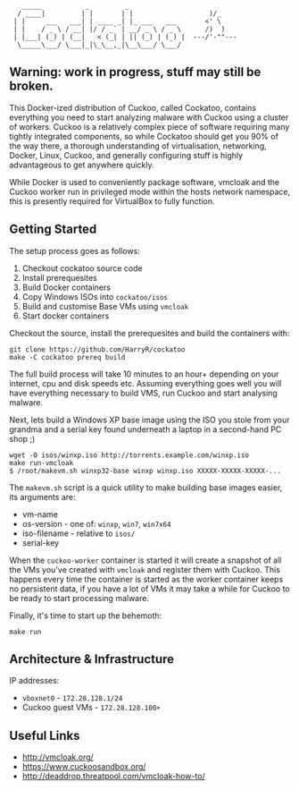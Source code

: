 	   _____           _         _              
	  / ____|         | |       | |                   )/_
	 | |     ___   ___| | ____ _| |_ ___   ___       <' \
	 | |    / _ \ / __| |/ / _` | __/ _ \ / _ \      /)  )
	 | |___| (_) | (__|   < (_| | || (_) | (_) |  ---/'-""---
	  \_____\___/ \___|_|\_\__,_|\__\___/ \___/ 
	                                            

## Warning: work in progress, stuff may still be broken.

This Docker-ized distribution of Cuckoo, called Cockatoo, contains everything 
you need to start analyzing malware with Cuckoo using a cluster of workers.
Cuckoo is a relatively complex piece of software requiring many tightly
integrated components, so while Cockatoo should get you 90% of the way there, 
a thorough understanding of virtualisation, networking, Docker, Linux, Cuckoo, 
and generally configuring stuff is highly advantageous to get anywhere quickly.

While Docker is used to conveniently package software, vmcloak and the Cuckoo
worker run in privileged mode within the hosts network namespace, this is
presently required for VirtualBox to fully function.

## Getting Started

The setup process goes as follows:

 1. Checkout cockatoo source code
 2. Install prerequesites
 3. Build Docker containers
 4. Copy Windows ISOs into `cockatoo/isos`
 5. Build and customise Base VMs using `vmcloak`
 6. Start docker containers

Checkout the source, install the prerequesites and build the containers with:

	git clone https://github.com/HarryR/cockatoo
	make -C cockatoo prereq build

The full build process will take 10 minutes to an hour+ depending on your
internet, cpu and disk speeds etc. Assuming everything goes well you will have 
everything necessary to build VMS, run Cuckoo and start analysing malware.

Next, lets build a Windows XP base image using the ISO you stole from your
grandma and a serial key found underneath a laptop in a second-hand PC shop ;)

	wget -O isos/winxp.iso http://torrents.example.com/winxp.iso
	make run-vmcloak
	$ /root/makevm.sh winxp32-base winxp winxp.iso XXXXX-XXXXX-XXXXX-...

The `makevm.sh` script is a quick utility to make building base images easier,
its arguments are:

 * vm-name
 * os-version - one of: `winxp`, `win7`, `win7x64`
 * iso-filename - relative to `isos/`
 * serial-key

When the `cuckoo-worker` container is started it will create a snapshot of all 
the VMs you've created with `vmcloak` and register them with Cuckoo. This 
happens every time the container is started as the worker container keeps 
no persistent data, if you have a lot of VMs it may take a while for Cuckoo 
to be ready to start processing malware.

Finally, it's time to start up the behemoth:

	make run

## Architecture & Infrastructure

IP addresses:

 * `vboxnet0` - `172.28.128.1/24`
 * Cuckoo guest VMs - `172.28.128.100+`

## Useful Links

 * http://vmcloak.org/
 * https://www.cuckoosandbox.org/
 * http://deaddrop.threatpool.com/vmcloak-how-to/